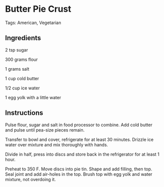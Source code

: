 # Butter Pie Crust

Tags: American, Vegetarian



## Ingredients

2 tsp sugar

300 grams flour

1 grams salt

1 cup cold butter

1/2 cup ice water

1 egg yolk with a little water



## Instructions

Pulse flour, sugar and salt in food processor to combine. Add cold butter and pulse until pea-size pieces remain.

Transfer to bowl and cover, refrigerate for at least 30 minutes. Drizzle ice water over mixture and mix thoroughly with hands.

Divide in half, press into discs and store back in the refrigerator for at least 1 hour.

Preheat to 350 F. Move discs into pie tin. Shape and add filling, then top. Seal joint and add air-holes in the top. Brush top with egg yolk and water mixture, not overdoing it.
